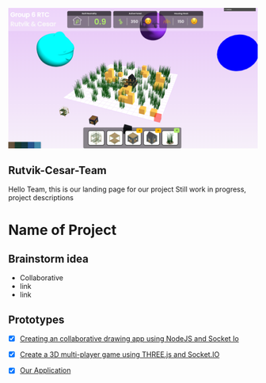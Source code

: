 ![logo](/images/rtc-group06.png)

## Rutvik-Cesar-Team

Hello Team, this is our landing page for our project Still work in progress, project descriptions


# Name of Project
## Brainstorm idea

- Collaborative
- link
- link

## Prototypes
- [x] [Creating an collaborative drawing app using NodeJS and Socket Io](https://cesarchengcruz.github.io/rut-ces-team/codingTrainSocket/public/index.html) 
- [x] [Create a 3D multi-player game using THREE.js and Socket.IO](https://cesarchengcruz.github.io/rut-ces-team/src/index.html) 
- [x] [Our Application](https://cesarchengcruz.github.io/rut-ces-team/src/index.html) 





